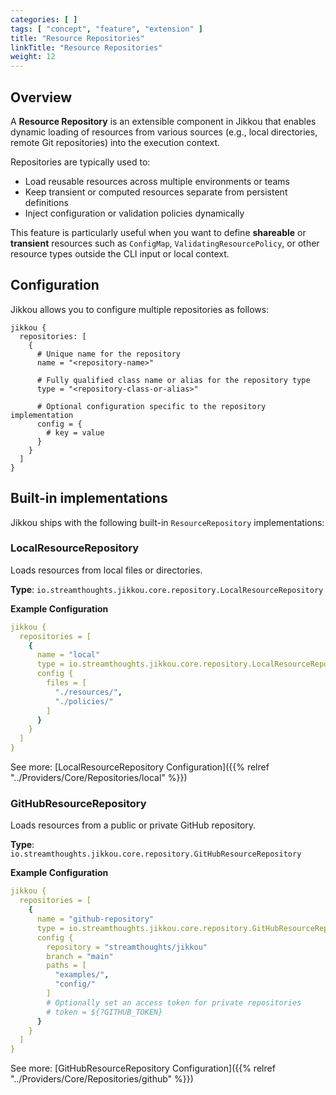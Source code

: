 ```yaml
---
categories: [ ]
tags: [ "concept", "feature", "extension" ]
title: "Resource Repositories"
linkTitle: "Resource Repositories"
weight: 12
---
```


## Overview

A **Resource Repository** is an extensible component in Jikkou that enables dynamic loading of resources from various
sources (e.g., local directories, remote Git repositories) into the execution context.

Repositories are typically used to:

- Load reusable resources across multiple environments or teams
- Keep transient or computed resources separate from persistent definitions
- Inject configuration or validation policies dynamically

This feature is particularly useful when you want to define **shareable** or **transient** resources such
as `ConfigMap`, `ValidatingResourcePolicy`, or other resource types outside the CLI input or local context.

## Configuration

Jikkou allows you to configure multiple repositories as follows:

```hocon
jikkou {
  repositories: [
    {
      # Unique name for the repository
      name = "<repository-name>"

      # Fully qualified class name or alias for the repository type
      type = "<repository-class-or-alias>"

      # Optional configuration specific to the repository implementation
      config = {
        # key = value
      }
    }
  ]
}
```

## Built-in implementations

Jikkou ships with the following built-in `ResourceRepository` implementations:

### LocalResourceRepository

Loads resources from local files or directories.

**Type**: `io.streamthoughts.jikkou.core.repository.LocalResourceRepository`

**Example Configuration**

```yaml
jikkou {
  repositories = [
    {
      name = "local"
      type = io.streamthoughts.jikkou.core.repository.LocalResourceRepository
      config {
        files = [
          "./resources/",
          "./policies/"
        ]
      }
    }
  ]
}
```

See more: [LocalResourceRepository Configuration]({{% relref "../Providers/Core/Repositories/local" %}})

### GitHubResourceRepository

Loads resources from a public or private GitHub repository.

**Type**: `io.streamthoughts.jikkou.core.repository.GitHubResourceRepository`

**Example Configuration**

```yaml
jikkou {
  repositories = [
    {
      name = "github-repository"
      type = io.streamthoughts.jikkou.core.repository.GitHubResourceRepository
      config {
        repository = "streamthoughts/jikkou"
        branch = "main"
        paths = [
          "examples/",
          "config/"
        ]
        # Optionally set an access token for private repositories
        # token = ${?GITHUB_TOKEN}
      }
    }
  ]
}
```

See more: [GitHubResourceRepository Configuration]({{% relref "../Providers/Core/Repositories/github" %}})
